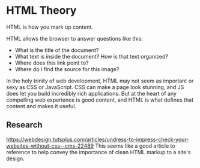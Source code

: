 
# HTML Theory

HTML is how you mark up content.

HTML allows the browser to answer questions like this:
* What is the title of the document?
* What text is inside the document? How is that text organized?
* Where does this link point to?
* Where do I find the source for this image?

In the holy trinity of web development, HTML may not seem as important or sexy as CSS or JavaScript. CSS can make a page look stunning, and JS does let you build incredibly rich applications. But at the heart of any compelling web experience is good content, and HTML is what defines that content and makes it useful.

## Research

https://webdesign.tutsplus.com/articles/undress-to-impress-check-your-websites-without-css--cms-22489
This seems like a good article to reference to help convey the importance of clean HTML markup to a site's design.
